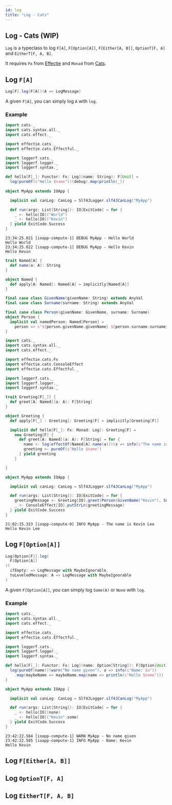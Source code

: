 ```yaml
---
id: log
title: "Log - Cats"
---
```


## Log - Cats (WIP)

`Log` is a typeclass to log `F[A]`, `F[Option[A]]`, `F[Either[A, B]]`, `OptionT[F, A]` and `EitherT[F, A, B]`.

It requires `Fx` from [Effectie](https://kevin-lee.github.io/effectie) and `Monad` from [Cats](https://typelevel.org/cats).

## Log `F[A]`
```scala
Log[F].log(F[A])(A => LogMessage)
```

A given `F[A]`, you can simply log `A` with `log`.


### Example

```scala
import cats._
import cats.syntax.all._
import cats.effect._

import effectie.cats._
import effectie.cats.Effectful._

import loggerf.cats._
import loggerf.logger._
import loggerf.syntax._

def hello[F[_]: Functor: Fx: Log](name: String): F[Unit] =
  log(pureOf(s"Hello $name"))(debug).map(println(_))
 
object MyApp extends IOApp {

  implicit val canLog: CanLog = Slf4JLogger.slf4JCanLog("MyApp")

  def run(args: List[String]): IO[ExitCode] = for {
    _ <- hello[IO]("World")
    _ <- hello[IO]("Kevin")
  } yield ExitCode.Success
}

```
```
23:34:25.021 [ioapp-compute-1] DEBUG MyApp - Hello World
Hello World
23:34:25.022 [ioapp-compute-1] DEBUG MyApp - Hello Kevin
Hello Kevin
```


```scala mdoc:reset-object
trait Named[A] {
  def name(a: A): String
}

object Named {
  def apply[A: Named]: Named[A] = implicitly[Named[A]]
}

final case class GivenName(givenName: String) extends AnyVal
final case class Surname(surname: String) extends AnyVal

final case class Person(givenName: GivenName, surname: Surname)
object Person {
  implicit val namedPerson: Named[Person] =
    person => s"${person.givenName.givenName} ${person.surname.surname}"
}

import cats._
import cats.syntax.all._
import cats.effect._

import effectie.cats.Fx
import effectie.cats.ConsoleEffect
import effectie.cats.Effectful._

import loggerf.cats._
import loggerf.logger._
import loggerf.syntax._

trait Greeting[F[_]] {
  def greet[A: Named](a: A): F[String]
}

object Greeting {
  def apply[F[_] : Greeting]: Greeting[F] = implicitly[Greeting[F]]

  implicit def hello[F[_]: Fx: Monad: Log]: Greeting[F] =
    new Greeting[F] {
      def greet[A: Named](a: A): F[String] = for {
        name <- log(effectOf(Named[A].name(a)))(x => info(s"The name is $x"))
        greeting <- pureOf(s"Hello $name")
      } yield greeting
    }

}

object MyApp extends IOApp {

  implicit val canLog: CanLog = Slf4JLogger.slf4JCanLog("MyApp")

  def run(args: List[String]): IO[ExitCode] = for {
    greetingMessage <- Greeting[IO].greet(Person(GivenName("Kevin"), Surname("Lee")))
    _ <- ConsoleEffect[IO].putStrLn(greetingMessage)
  } yield ExitCode.Success
}

```
```
21:02:15.323 [ioapp-compute-0] INFO MyApp - The name is Kevin Lee
Hello Kevin Lee
```

## Log `F[Option[A]]`

```scala
Log[Option[F]].log(
  F[Option[A]]
)(
  ifEmpty: => LogMessage with MaybeIgnorable,
  toLeveledMessage: A => LogMessage with MaybeIgnorable
)
```

A given `F[Option[A]]`, you can simply log `Some(A)` or `None` with `log`.


### Example

```scala
import cats._
import cats.syntax.all._
import cats.effect._

import effectie.cats._
import effectie.cats.Effectful._

import loggerf.cats._
import loggerf.logger._
import loggerf.syntax._

def hello[F[_]: Functor: Fx: Log](name: Option[String]): F[Option[Unit]] = {
  log(pureOf(name))(warn("No name given"), a => info(s"Name: $a"))
    .map(maybeName => maybeName.map(name => println(s"Hello $name")))
}

object MyApp extends IOApp {

  implicit val canLog: CanLog = Slf4JLogger.slf4JCanLog("MyApp")

  def run(args: List[String]): IO[ExitCode] = for {
    _ <- hello[IO](none)
    _ <- hello[IO]("Kevin".some)
  } yield ExitCode.Success
}

```
```
23:42:22.584 [ioapp-compute-1] WARN MyApp - No name given
23:42:22.585 [ioapp-compute-1] INFO MyApp - Name: Kevin
Hello Kevin
```

## Log `F[Either[A, B]]`

## Log `OptionT[F, A]`

## Log `EitherT[F, A, B]`
